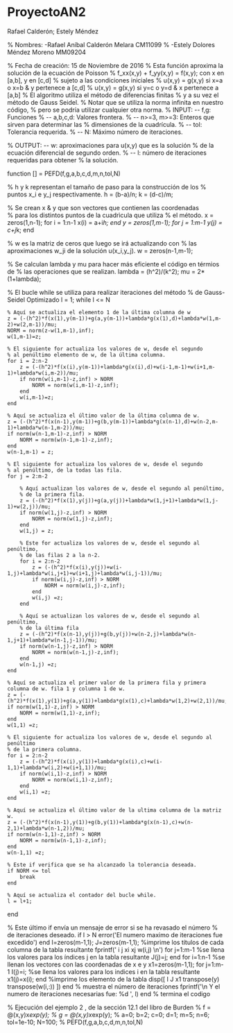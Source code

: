 # ProyectoAN2
Rafael Calderón; Estely Méndez



% Nombres: -Rafael Aníbal Calderón Melara  CM11099
%          -Estely Dolores Méndez Moreno   MM09204

% Fecha de creación: 15 de Noviembre de 2016
% Esta función aproxima la solución de la ecuación de Poisson
%      f_xx(x,y) + f_yy(x,y) = f(x,y); con x en [a,b], y en [c,d]
% sujeto a las condiciones iniciales
%      u(x,y) = g(x,y) si x=a o x=b & y pertenece a [c,d]
%      u(x,y) = g(x,y) si y=c o y=d & x pertenece a [a,b]
% El algoritmo utiliza el método de diferencias finitas 
% y a su vez el método de Gauss Seidel.
% Notar que se utiliza la norma infinita en nuestro código, 
% pero se podría utilizar cualquier otra norma.
% INPUT:  -- f,g: Funciones
%        -- a,b,c,d: Valores frontera.
%        -- n>=3, m>=3: Enteros que sirven para determinar las 
%                   dimensiones de la cuadrícula.
%        -- tol: Tolerancia  requerida.
%        -- N: Máximo número de iteraciones.

% OUTPUT: -- w: aproximaciones para u(x,y) que es la solución
%              de la ecuación diferencial de segundo orden.
%        -- l: número de iteraciones requeridas para obtener 
%              la solución.

function [] = PEFD(f,g,a,b,c,d,m,n,tol,N)

% h y k representan el tamaño de paso para la construcción de los
% puntos x_i e y_j respectivamente.
h = (b-a)/n;
k = (d-c)/m;

% Se crean x & y que son vectores que contienen las coordenadas  
% para los distintos puntos de la cuadrìcula que utiliza 
% el método.
x = zeros(1,n-1);
for i = 1:n-1
    x(i) = a+i*h;
end
y = zeros(1,m-1);
for j = 1:m-1
    y(j) = c+j*k;
end

% w es la matriz de ceros que luego se irá actualizando con 
% las aproximaciones w_ji de la solución u(x_i,y_j).
w = zeros(n-1,m-1);

% Se calculan lambda y mu para hacer más eficiente el código en térmios de
% las operaciones que se realizan. 
lambda = (h^2)/(k^2);
mu = 2*(1+lambda);

% El bucle while se utiliza para realizar iteraciones del método
% de Gauss-Seidel Optimizado
l = 1;
while l <= N 
    
    % Aquí se actualiza el elemento 1 de la última columna de w
    z = (-(h^2)*f(x(1),y(m-1))+g(a,y(m-1))+lambda*g(x(1),d)+lambda*w(1,m-2)+w(2,m-1))/mu;
    NORM = norm(z-w(1,m-1),inf);
    w(1,m-1)=z;
    
    % El siguiente for actualiza los valores de w, desde el segundo
    % al penúltimo elemento de w, de la última columna.
    for i = 2:n-2
        z = (-(h^2)*f(x(i),y(m-1))+lambda*g(x(i),d)+w(i-1,m-1)+w(i+1,m-1)+lambda*w(i,m-2))/mu;
        if norm(w(i,m-1)-z,inf) > NORM
            NORM = norm(w(i,m-1)-z,inf);
        end
        w(i,m-1)=z;
    end
    
    % Aquí se actualiza el último valor de la última columna de w.
    z = (-(h^2)*f(x(n-1),y(m-1))+g(b,y(m-1))+lambda*g(x(n-1),d)+w(n-2,m-1)+lambda*w(n-1,m-2))/mu;
    if norm(w(n-1,m-1)-z,inf) > NORM
        NORM = norm(w(n-1,m-1)-z,inf);
    end
    w(n-1,m-1) = z;
    
    % El siguiente for actualiza los valores de w, desde el segundo 
    % al penúltimo, de la todas las fila.
    for j = 2:m-2
        
        % Aquí actualizan los valores de w, desde el segundo al penúltimo, 
        % de la primera fila.
        z = (-(h^2)*f(x(1),y(j))+g(a,y(j))+lambda*w(1,j+1)+lambda*w(1,j-1)+w(2,j))/mu;
        if norm(w(1,j)-z,inf) > NORM
            NORM = norm(w(1,j)-z,inf);
        end
        w(1,j) = z;
        
        % Este for actualiza los valores de w, desde el segundo al penúltimo, 
        % de las filas 2 a la n-2.
        for i = 2:n-2
            z = (-(h^2)*f(x(i),y(j))+w(i-1,j)+lambda*w(i,j+1)+w(i+1,j)+lambda*w(i,j-1))/mu;
            if norm(w(i,j)-z,inf) > NORM
                NORM = norm(w(i,j)-z,inf);
            end
            w(i,j) =z;
        end
        
        % Aquí se actualizan los valores de w, desde el segundo al penúltimo,
        % de la última fila
        z = (-(h^2)*f(x(n-1),y(j))+g(b,y(j))+w(n-2,j)+lambda*w(n-1,j+1)+lambda*w(n-1,j-1))/mu;
        if norm(w(n-1,j)-z,inf) > NORM
            NORM = norm(w(n-1,j)-z,inf);
        end
        w(n-1,j) =z;
    end
    
    % Aquí se actualiza el primer valor de la primera fila y primera columna de w. fila 1 y columna 1 de w.
    z = (-(h^2)*f(x(1),y(1))+g(a,y(1))+lambda*g(x(1),c)+lambda*w(1,2)+w(2,1))/mu;
    if norm(w(1,1)-z,inf) > NORM
        NORM = norm(w(1,1)-z,inf);
    end
    w(1,1) =z;
    
    % El siguiente for actualiza los valores de w, desde el segundo al penúltimo
    % de la primera columna.
    for i = 2:n-2
        z = (-(h^2)*f(x(i),y(1))+lambda*g(x(i),c)+w(i-1,1)+lambda*w(i,2)+w(i+1,1))/mu;
        if norm(w(i,1)-z,inf) > NORM
            NORM = norm(w(i,1)-z,inf);
        end    
        w(i,1) =z;
    end
    
    % Aquí se actualiza el último valor de la ultima columna de la matriz w.
    z = (-(h^2)*f(x(n-1),y(1))+g(b,y(1))+lambda*g(x(n-1),c)+w(n-2,1)+lambda*w(n-1,2))/mu;
    if norm(w(n-1,1)-z,inf) > NORM
        NORM = norm(w(n-1,1)-z,inf);
    end
    w(n-1,1) =z;
    
    % Este if verifica que se ha alcanzado la tolerancia deseada.
    if NORM <= tol
        break
    end
    
    % Aquí se actualiza el contador del bucle while.
    l = l+1;
end

% Este último if envía un mensaje de error si se ha revasado el número
% de iteraciones deseado.
if l > N
error('El numero maximo de iteraciones fue excedido') 
end
I=zeros(m-1,1);
J=zeros(m-1,1);
%imprime los títulos de cada columna de la tabla resultante
fprintf('      i         j         xi        xj      w(i,j) \n')
for j=1:m-1 %se llena los valores para los índices j en la tabla resultante
    J(j)=j;
end
for i=1:n-1 %se llenan los vectores con las coordenadas de x e y
    x1=zeros(m-1,1);
    for j=1:m-1
        I(j)=i; %se llena los valores para los indices i en la tabla resultante
        x1(j)=x(i);
    end
    %imprime los elemento de la tabla
    disp([ I  J  x1 transpose(y) transpose(w(i,:)) ])
end
% muestra el número de iteraciones
fprintf('\n Y el numero de iteraciones necesarias fue: %d ', l) 
end % termina el codigo

% Ejecución del ejemplo 2 , de la sección 12.1 del libro de Burden
% f = @(x,y)x*exp(y);
% g = @(x,y)x*exp(y);
% a=0; b=2; c=0; d=1; m=5; n=6; tol=1e-10; N=100; 
% PEFD(f,g,a,b,c,d,m,n,tol,N)

